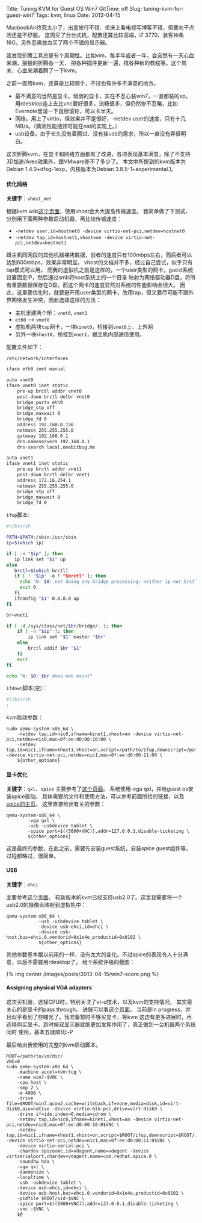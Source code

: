 Title: Tuning KVM for Guest OS Win7
GitTime: off
Slug: tuning-kvm-for-guest-win7
Tags: kvm, linux
Date: 2013-04-15

MacbookAir终究太小了，出差旅行不错、坐床上看电视写博客不错，但要向干点活还是不舒服。 这周买了台台式机，配置还算比较高端，i7 3770、骇客神条16G，另外忍痛放血买了两个不错的显示器。

我发现折腾工具总是有个周期性。比如vim，每半年或者一年，会突然有一天心血来潮，狠狠的折腾各一天， 把各种插件更新一遍，找各种新的教程等。这个周末，心血来潮着腾了一下kvm。

之前一直用kvm，还算是比较顺手，不过也有许多不满意的地方。

* 最不满意的当然是显卡。弱弱的显卡，实在不忍心装win7，一直都装的xp。 用rdesktop连上去比vnc要好很多，流畅很多，但仍然惨不忍睹，比如Evernote里滚一下鼠标滚轮，可以卡半天。
* 网络。用上了virtio，但效果并不是很好，-netdev user的速度，只有十几MB/s。（猜测性能瓶颈可能在nat的实现上。）
* usb设备。由于长久没有着腾过、没有挂usb的需求，所以一直没有弄很明白。

这次折腾kvm，在显卡和网络方面都有了改进，各项表现基本满意，除了不支持3D加速/Areo效果外，跟VMware差不了多少了。 本文中所提到的kvm版本为Debian 1.4.0+dfsg-1exp，内核版本为Debian 3.8.5-1~experimental.1。


#### 优化网络
**关键字**：`vhost_net`

根据kvm wiki[这个页面][1]，使用vhost会大大提高传输速度。 我简单做了下测试，分别用下面两种参数启动机器，再比较传输速度：

* `-netdev user,id=hostnet0 -device virtio-net-pci,netdev=hostnet0`
* `-netdev tap,id=hostnet1,vhost=on -device virtio-net-pci,netdev=hostnet1`

跟主机同网段的其他机器裸拷数据，前者的速度只有100mbps左右，而后者可以达到600mbps，效果非常明显。 vhost的文档并不多，经过自己尝试，似乎只有tap模式可以用。 而我的虚拟机之前是这样的，一个user类型的网卡，guest系统设置固定IP，然后通过smb将host系统上的一个目录 映射为网络驱动器D盘，将所有重要数据保存在D盘。而这个网卡的速度显然对系统的性能影响会很大。 因此，这里要优化时，就要避开用user类型的网卡，改用tap，但又要尽可能不跟外界网络发生冲突，因此选择这样的方法：

* 主机里建两个桥：`vnet0`, `vnet1`
* `eth0` –-> `vnet0`
* 虚拟机两块`tap`网卡，一块`kinet0`，桥接到`vnet0`上，上外网
* 另外一块`khost0`，桥接到`vnet1`，跟主机内部通信使用。

配置文件如下：

`/etc/network/interfaces`
```bash
iface eth0 inet manual

auto vnet0
iface vnet0 inet static
    pre-up brctl addbr vnet0
    post-down brctl delbr vnet0
    bridge_ports eth0
    bridge_stp off
    bridge_maxwait 0
    bridge_fd 0
    address 192.168.0.150
    netmask 255.255.255.0
    gateway 192.168.0.1
    dns-nameservers 192.168.0.1
    dns-search local.onebitbug.me

auto vnet1
iface vnet1 inet static
    pre-up brctl addbr vnet1
    post-down brctl delbr vnet1
    address 172.16.254.1
    netmask 255.255.255.0
    bridge_stp off
    bridge_maxwait 0
    bridge_fd 0
```

`ifup`脚本:
```bash
#!/bin/sh

PATH=$PATH:/sbin:/usr/sbin
ip=$(which ip)

if [ -n "$ip" ]; then
   ip link set "$1" up
else
   brctl=$(which brctl)
   if [ ! "$ip" -o ! "$brctl" ]; then
     echo "W: $0: not doing any bridge processing: neither ip nor brctl utility not found" >&2
     exit 0
   fi
   ifconfig "$1" 0.0.0.0 up
fi

br=vnet1

if [ -d /sys/class/net/$br/bridge/. ]; then
    if [ -n "$ip" ]; then
        ip link set "$1" master "$br"
    else
        brctl addif $br "$1"
    fi
    exit
fi

echo "W: $0: $br does not exist"
```

`ifdown`脚本(空)：
```bash
#!/bin/sh
:
```

kvm启动参数：
```
sudo qemu-system-x86_64 \
    -netdev tap,id=nic0,ifname=kinet1,vhost=on -device virtio-net-pci,netdev=nic0,mac=0f:ee:d0:00:10:00 \
    -netdev tap,id=nic1,ifname=khost1,vhost=on,script=/path/to/ifup,downscript=/path/to/ifdown -device virtio-net-pci,netdev=nic1,mac=0f:ee:d0:00:11:00 \
    ${other_options}
```

#### 显卡优化
**关键字**：`qxl`、`spice` 主要参考了[这个页面][2]。
系统使用-vga qxl，并给guest os安装spice驱动。
具体需要的文件和使用方法，可以参考前面所给的链接，以及[spice的主页][3]。
这里直接给出有关的参数：

```
qemu-system-x86_64 \
        -vga qxl \
        -usb -usbdevice tablet \
        -spice port=$((5800+VNC)),addr=127.0.0.1,disable-ticketing \
        ${other_options}
```

这是最终的参数，在此之前，需要先安装guest系统，安装spice guest组件等，过程都略过，很简单。

#### USB
**关键字**：`ehci`

主要参考[这个页面][4]。
较新版本的kvm已经支持usb2.0了。这里我需要将一个usb2.0的摄像头映射到虚拟机中：
```
qemu-system-x86_64 \
            -usb -usbdevice tablet \
            -device usb-ehci,id=ehci \
            -device usb-host,bus=ehci.0,vendorid=0x1e4e,productid=0x0102 \
            ${other_options}
```

其他参数基本跟以前用的一样，没有太大的变化。不过spice的表现令人十分满意，以后不需要用rdesktop了。 给个系统评级的截图：

{% img center /images/posts/2013-04-15/win7-score.png %}

#### Assigning physical VGA adapters

这次买机器，选择CPU时，特别关注了vt-d技术，以及kvm的支持情况。
其实最关心的是显卡的pass through。 
进展可以看[这个页面][5]。
当前是in progress，并且似乎看到了些曙光了。我准备暂时不够买显卡，等kvm 这边有更多进展时，再选择购买显卡。到时候双显示器就能更加发挥作用了，真正做到一台机器两个系统同时 使用，基本五缝顺切:-P

最后给出我使用的完整的kvm启动脚本。

```
ROOT=/path/to/vm/dir/
VNC=0
sudo qemu-system-x86_64 \
    -machine accel=kvm:tcg \
    -name win7-$VNC \
    -cpu host \
    -smp 2 \
    -m 4096 \
    -drive file=$ROOT/win7.qcow2,cache=writeback,if=none,media=disk,id=virt-disk0,aio=native -device virtio-blk-pci,drive=virt-disk0 \
    -drive if=ide,index=0,media=cdrom \
    -netdev tap,id=nic0,ifname=kinet1,vhost=on -device virtio-net-pci,netdev=nic0,mac=0f:ee:d0:00:10:0$VNC \
    -netdev tap,id=nic1,ifname=khost1,vhost=on,script=$ROOT/ifup,downscript=$ROOT/ifdown -device virtio-net-pci,netdev=nic1,mac=0f:ee:d0:00:11:0$VNC \
    -device virtio-serial-pci \
    -chardev spicevmc,id=vdagent,name=vdagent -device virtserialport,chardev=vdagent,name=com.redhat.spice.0 \
    -soundhw hda \
    -vga qxl \
    -daemonize \
    -localtime \
    -usb -usbdevice tablet \
    -device usb-ehci,id=ehci \
    -device usb-host,bus=ehci.0,vendorid=0x1e4e,productid=0x0102 \
    -pidfile $ROOT/pid-$VNC \
    -spice port=$((5800+VNC)),addr=127.0.0.1,disable-ticketing \
    -vnc :$VNC \
    $@
```

[1]: http://www.linux-kvm.org/page/UsingVhost 
[2]: http://www.linux-kvm.org/page/SPICE
[3]: http://spice-space.org/download.html
[4]: http://www.kraxel.org/cgit/qemu/tree/docs/usb2.txt
[5]: http://www.linux-kvm.org/page/VGA_device_assignment
